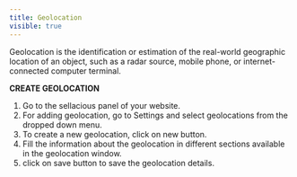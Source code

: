 ```yaml
---
title: Geolocation
visible: true
---
```


Geolocation is the identification or estimation of the real-world geographic location of an object, such as a radar source, mobile phone, or internet-connected computer terminal.

**CREATE GEOLOCATION**
1. Go to the sellacious panel of your website.
2. For adding geolocation, go to Settings and select geolocations from the dropped down menu.
3. To create a new geolocation, click on new button.
4. Fill the information about the geolocation in different sections available in the geolocation window.
5. click on save button to save the geolocation details.


